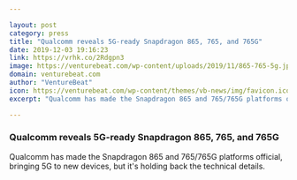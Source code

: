 ```yaml
---

layout: post
category: press
title: "Qualcomm reveals 5G-ready Snapdragon 865, 765, and 765G"
date: 2019-12-03 19:16:23
link: https://vrhk.co/2Rdgpn3
image: https://venturebeat.com/wp-content/uploads/2019/11/865-765-5g.jpg?w=1200&strip=all
domain: venturebeat.com
author: "VentureBeat"
icon: https://venturebeat.com/wp-content/themes/vb-news/img/favicon.ico
excerpt: "Qualcomm has made the Snapdragon 865 and 765/765G platforms official, bringing 5G to new devices, but it's holding back the technical details."

---
```


### Qualcomm reveals 5G-ready Snapdragon 865, 765, and 765G

Qualcomm has made the Snapdragon 865 and 765/765G platforms official, bringing 5G to new devices, but it's holding back the technical details.
